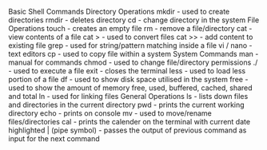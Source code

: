 Basic Shell Commands
Directory Operations
mkdir - used to create directories
rmdir - deletes directory
cd - change directory in the system
File Operations
touch - creates an empty file
rm - remove a file/directory
cat - view contents of a file
cat > - used to convert files
cat >> - add content to existing file
grep - used for string/pattern matching inside a file
vi / nano - text editors
cp - used to copy file within a system
System Commands
man - manual for commands
chmod - used to change file/directory permissions
./ - used to execute a file
exit - closes the terminal
less - used to load less portion of a file
df - used to show disk space utilised in the system
free - used to show the amount of memory free, used, buffered, cached, shared and total
ln - used for linking files
General Operations
ls - lists down files and directories in the current directory
pwd - prints the current working directory
echo - prints on console
mv - used to move/rename files/directories
cal - prints the calender on the terminal with current date highlighted
| (pipe symbol) - passes the output of previous command as input for the next command
